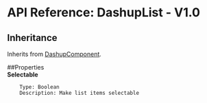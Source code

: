 # API Reference: DashupList - V1.0

## Inheritance

Inherits from [DashupComponent](dashup-component.md).

##Properties        
**Selectable**
    
        Type: Boolean
        Description: Make list items selectable